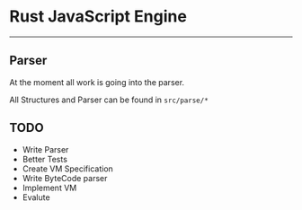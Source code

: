 # Rust JavaScript Engine

---

## Parser

At the moment all work is going into the parser.

All Structures and Parser can be found in `src/parse/*`

## TODO
- Write Parser
- Better Tests
- Create VM Specification
- Write ByteCode parser
- Implement VM
- Evalute

